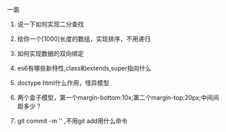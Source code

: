 一面

1. 说一下如何实现二分查找
2. 给你一个[1000]长度的数组，实现排序，不用递归
3. 如何实现数据的双向绑定
4. es6有哪些新特性,class和extends,super指向什么

1. doctype html什么作用，怪异模型
2. 两个盒子模型，第一个margin-bottom:10x;第二个margin-top:20px;中间间距多少？
3. git commit -m '' ,不用git add用什么命令

